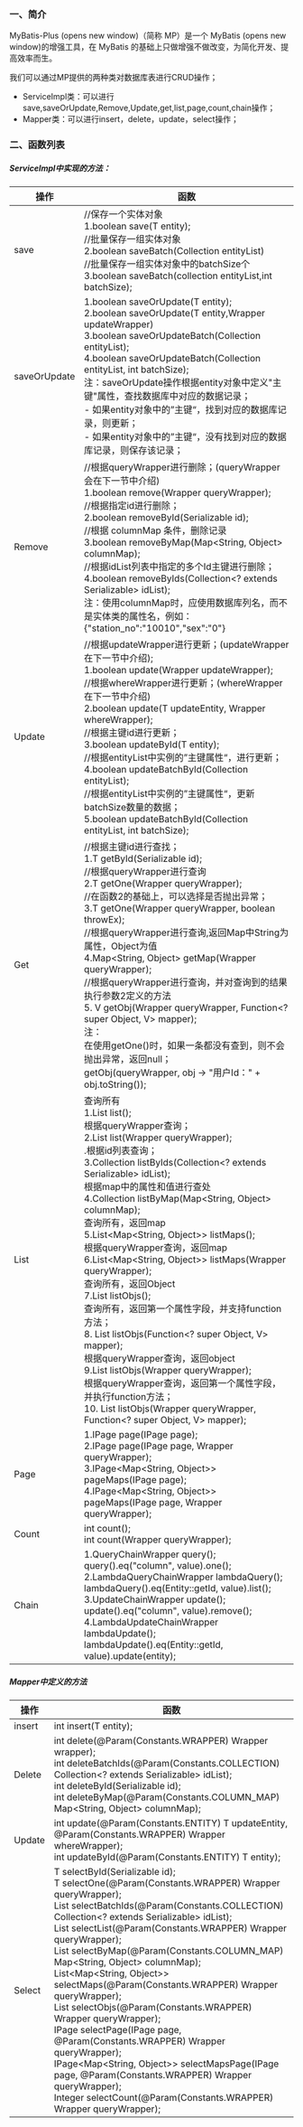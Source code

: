 ### 一、简介

MyBatis-Plus (opens new window)（简称 MP）是一个 MyBatis (opens new window)的增强工具，在 MyBatis 的基础上只做增强不做改变，为简化开发、提高效率而生。

我们可以通过MP提供的两种类对数据库表进行CRUD操作；

- ServiceImpl类：可以进行save,saveOrUpdate,Remove,Update,get,list,page,count,chain操作；
- Mapper类：可以进行insert，delete，update，select操作；

### 二、函数列表


##### ServiceImpl中实现的方法：

| 操作         | 函数                                                         |
| ------------ | ------------------------------------------------------------ |
| save         | //保存一个实体对象<br>1.boolean save(T entity);<br/>//批量保存一组实体对象<br>2.boolean saveBatch(Collection<T> entityList)<br/>//批量保存一组实体对象中的batchSize个3.boolean saveBatch(collection<T> entityList,int batchSize); |
| saveOrUpdate | 1.boolean saveOrUpdate(T entity);<br/>2.boolean saveOrUpdate(T entity,Wrapper<T> updateWrapper)<br/>3.boolean saveOrUpdateBatch(Collection<T> entityList);<br/>4.boolean saveOrUpdateBatch(Collection<T> entityList, int batchSize);<br>注：saveOrUpdate操作根据entity对象中定义"主键"属性，查找数据库中对应的数据记录；<br/>- 如果entity对象中的”主键“，找到对应的数据库记录，则更新；<br/>- 如果entity对象中的”主键“，没有找到对应的数据库记录，则保存该记录； |
| Remove       | //根据queryWrapper进行删除；(queryWrapper会在下一节中介绍)<br>1.boolean remove(Wrapper<T> queryWrapper);<br/>//根据指定id进行删除；<br>2.boolean removeById(Serializable id);<br/>//根据 columnMap 条件，删除记录<br>3.boolean removeByMap(Map<String, Object> columnMap);<br/>//根据idList列表中指定的多个Id主键进行删除；4.boolean removeByIds(Collection<? extends Serializable> idList);<br>注：使用columnMap时，应使用数据库列名，而不是实体类的属性名，例如： {"station_no":"10010","sex":"0"} |
| Update       | //根据updateWrapper进行更新；(updateWrapper在下一节中介绍);<br/>1.boolean update(Wrapper<T> updateWrapper);<br/>//根据whereWrapper进行更新；(whereWrapper在下一节中介绍)<br/>2.boolean update(T updateEntity, Wrapper<T> whereWrapper);<br/>//根据主键id进行更新；<br/>3.boolean updateById(T entity);<br/>//根据entityList中实例的”主键属性“，进行更新；<br>4.boolean updateBatchById(Collection<T> entityList);<br/>//根据entityList中实例的”主键属性“，更新batchSize数量的数据；<br>5.boolean updateBatchById(Collection<T> entityList, int batchSize); |
| Get          | //根据主键id进行查找；<br/>1.T getById(Serializable id);<br/>//根据queryWrapper进行查询<br>2.T getOne(Wrapper<T> queryWrapper);<br/>//在函数2的基础上，可以选择是否抛出异常；<br/>3.T getOne(Wrapper<T> queryWrapper, boolean throwEx);<br/>//根据queryWrapper进行查询,返回Map中String为属性，Object为值<br/>4.Map<String, Object> getMap(Wrapper<T> queryWrapper);<br/>//根据queryWrapper进行查询，并对查询到的结果执行参数2定义的方法<br/>5.<V> V getObj(Wrapper<T> queryWrapper, Function<? super Object, V> mapper);<br>注：<br>在使用getOne()时，如果一条都没有查到，则不会抛出异常，返回null；<br/>getObj(queryWrapper, obj -> "用户Id：" +  obj.toString()); |
| List         | 查询所有<br/>1.List<T> list();<br/>根据queryWrapper查询；<br/>2.List<T> list(Wrapper<T> queryWrapper);<br/>.根据id列表查询；<br/>3.Collection<T> listByIds(Collection<? extends Serializable> idList);<br/>根据map中的属性和值进行查处<br/>4.Collection<T> listByMap(Map<String, Object> columnMap);<br/>查询所有，返回map<br>5.List<Map<String, Object>> listMaps();<br/>根据queryWrapper查询，返回map<br/>6.List<Map<String, Object>> listMaps(Wrapper<T> queryWrapper);<br/>查询所有，返回Object<br/>7.List<Object> listObjs();<br/>查询所有，返回第一个属性字段，并支持function方法；<br/>8.<V> List<V> listObjs(Function<? super Object, V> mapper);<br/>根据queryWrapper查询，返回object<br/>9.List<Object> listObjs(Wrapper<T> queryWrapper);<br/>根据queryWrapper查询，返回第一个属性字段，并执行function方法；<br>10.<V> List<V> listObjs(Wrapper<T> queryWrapper, Function<? super Object, V> mapper); |
| Page         | 1.IPage<T> page(IPage<T> page);<br/>2.IPage<T> page(IPage<T> page, Wrapper<T> queryWrapper);<br/>3.IPage<Map<String, Object>> pageMaps(IPage<T> page);<br/>4.IPage<Map<String, Object>> pageMaps(IPage<T> page, Wrapper<T> queryWrapper); |
| Count        | int count();<br/>int count(Wrapper<T> queryWrapper);         |
| Chain        | 1.QueryChainWrapper<T> query();<br/>query().eq("column", value).one();<br/>2.LambdaQueryChainWrapper<T> lambdaQuery(); <br/>lambdaQuery().eq(Entity::getId, value).list();<br/>3.UpdateChainWrapper<T> update();<br/>update().eq("column", value).remove();<br/>4.LambdaUpdateChainWrapper<T> lambdaUpdate();<br/>lambdaUpdate().eq(Entity::getId, value).update(entity); |

##### Mapper中定义的方法

| 操作   | 函数                                                         |
| ------ | ------------------------------------------------------------ |
| insert | int insert(T entity);                                        |
| Delete | int delete(@Param(Constants.WRAPPER) Wrapper<T> wrapper);<br/>int deleteBatchIds(@Param(Constants.COLLECTION) Collection<? extends Serializable> idList);<br/>int deleteById(Serializable id);<br/>int deleteByMap(@Param(Constants.COLUMN_MAP) Map<String, Object> columnMap); |
| Update | int update(@Param(Constants.ENTITY) T updateEntity, @Param(Constants.WRAPPER) Wrapper<T> whereWrapper);<br>  int updateById(@Param(Constants.ENTITY) T entity); |
| Select | T selectById(Serializable id);<br/>T selectOne(@Param(Constants.WRAPPER) Wrapper<T> queryWrapper);<br/>List<T> selectBatchIds(@Param(Constants.COLLECTION) Collection<? extends Serializable> idList);<br/>List<T> selectList(@Param(Constants.WRAPPER) Wrapper<T> queryWrapper);<br/>List<T> selectByMap(@Param(Constants.COLUMN_MAP) Map<String, Object> columnMap);<br/>List<Map<String, Object>> selectMaps(@Param(Constants.WRAPPER) Wrapper<T> queryWrapper);<br/>List<Object> selectObjs(@Param(Constants.WRAPPER) Wrapper<T> queryWrapper);<br/>IPage<T> selectPage(IPage<T> page, @Param(Constants.WRAPPER) Wrapper<T> queryWrapper);<br/>IPage<Map<String, Object>> selectMapsPage(IPage<T> page, @Param(Constants.WRAPPER) Wrapper<T> queryWrapper);<br/>Integer selectCount(@Param(Constants.WRAPPER) Wrapper<T> queryWrapper); |

